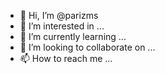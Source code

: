 - 👋 Hi, I’m @parizms
- 👀 I’m interested in ...
- 🌱 I’m currently learning ...
- 💞️ I’m looking to collaborate on ...
- 📫 How to reach me ...

<!---
parizms/parizms is a ✨ special ✨ repository because its `README.md` (this file) appears on your GitHub profile.
You can click the Preview link to take a look at your changes.
--->
